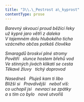 ```yaml
---
title: "3\\.\_Pestrost a\_kyprost"
contentType: prose
---
```


_Barevný skvoucí proud běžící řeky  
už kypré jaro větří z daleka  
V tajemném dolu hlubokého ticha  
vzácného občas potkáš člověka_

  

_Smaragdů broskví plné stromy  
Povětří   slunce hostem břehů vod  
Ve stinných jívách klikatí se cesta  
Těkavé žluvy   tichý doprovod_

  

_Nasedneš   Pluješ kam ti libo  
Bližší si   Pravdivější   neboť víš:  
co uchopil jsi   nevrací se zpátky  
a s tím co bylo   nové utvoříš_
